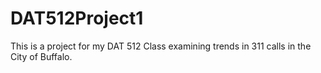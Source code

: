# DAT512Project1
This is a project for my DAT 512 Class examining trends in 311 calls in the City of Buffalo.
